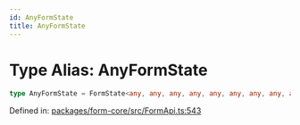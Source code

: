 ```yaml
---
id: AnyFormState
title: AnyFormState
---
```


<!-- DO NOT EDIT: this page is autogenerated from the type comments -->

# Type Alias: AnyFormState

```ts
type AnyFormState = FormState<any, any, any, any, any, any, any, any, any>;
```

Defined in: [packages/form-core/src/FormApi.ts:543](https://github.com/TanStack/form/blob/main/packages/form-core/src/FormApi.ts#L543)
